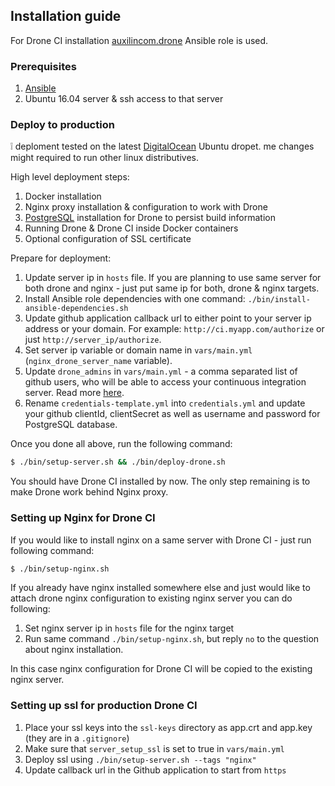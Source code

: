 ## Installation guide

For Drone CI installation [auxilincom.drone](https://galaxy.ansible.com/auxilincom/drone/) Ansible role is used. 

### Prerequisites

1. [Ansible](http://docs.ansible.com/ansible/intro_installation.html)
2. Ubuntu 16.04 server & ssh access to that server

### Deploy to production

❕ deploment tested on the latest [DigitalOcean](https://www.digitalocean.com/) Ubuntu dropet. me changes might required to run other linux distributives.

High level deployment steps:
1. Docker installation
2. Nginx proxy installation & configuration to work with Drone
3. [PostgreSQL](https://www.postgresql.org/) installation for Drone to persist build information
4. Running Drone & Drone CI inside Docker containers
5. Optional configuration of SSL certificate

Prepare for deployment:
1. Update server ip in `hosts` file. If you are planning to use same server for both drone and nginx - just put same ip for both, drone & nginx targets.
2. Install Ansible role dependencies with one command: `./bin/install-ansible-dependencies.sh`
3. Update github application callback url to either point to your server ip address or your domain. For example:
`http://ci.myapp.com/authorize` or just `http://server_ip/authorize`.
4. Set server ip variable or domain name in `vars/main.yml` (`nginx_drone_server_name` variable).
5. Update `drone_admins` in `vars/main.yml` - a comma separated list of github users, who will be able to access your continuous integration server. Read more [here](http://docs.drone.io/user-registration/).
6. Rename `credentials-template.yml` into `credentials.yml` and update your github clientId, clientSecret as well as username and password for PostgreSQL database.

Once you done all above, run the following command:

```bash
$ ./bin/setup-server.sh && ./bin/deploy-drone.sh
```

You should have Drone CI installed by now. The only step remaining is to make Drone work behind Nginx proxy.

### Setting up Nginx for Drone CI

If you would like to install nginx on a same server with Drone CI - just run following command:

```bash
$ ./bin/setup-nginx.sh
```

If you already have nginx installed somewhere else and just would like to attach drone nginx configuration to existing nginx server you can do following:

1. Set nginx server ip in `hosts` file for the nginx target
2. Run same command `./bin/setup-nginx.sh`, but reply `no` to the question about nginx installation.

In this case nginx configuration for Drone CI will be copied to the existing nginx server.


### Setting up ssl for production Drone CI

1. Place your ssl keys into the `ssl-keys` directory as app.crt and app.key (they are in a `.gitignore`)
2. Make sure that `server_setup_ssl` is set to true in `vars/main.yml`
3. Deploy ssl using `./bin/setup-server.sh --tags "nginx"`
4. Update callback url in the Github application to start from `https`

